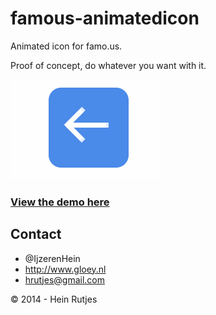 famous-animatedicon
==========

Animated icon for famo.us.

Proof of concept, do whatever you want with it.

![animatedicon](screenshot.gif)

### [View the demo here](https://rawgit.com/IjzerenHein/famous-animatedicon/master/examples/demo/index.html)

## Contact
- 	@IjzerenHein
- 	http://www.gloey.nl
- 	hrutjes@gmail.com

© 2014 - Hein Rutjes